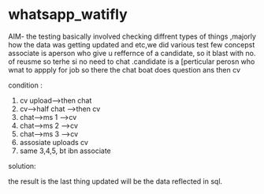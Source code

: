 # whatsapp_watifly

AIM- the testing basically involved checking diffrent types of things ,majorly how the data was getting updated and etc,we did various test 
few concepst associate is  aperson who give u reffernce of a candidate, so it blast with no. of reusme so terhe si no need to chat .candidate is a [perticular perosn who wnat to appply for job so there the chat boat does question ans then cv 


condition :

1. cv upload-->then chat
2. cv-->half chat -->then cv
3. chat-->ms 1 -->cv
4. chat-->ms 2 -->cv
5. chat-->ms 3 -->cv
6. assosiate uploads cv
7. same 3,4,5, bt ibn associate

solution:

the result is the last thing updated will be the data reflected in sql.
